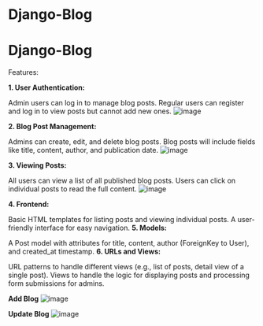 ﻿# Django-Blog
# Django-Blog
Features:

**1. User Authentication:**

Admin users can log in to manage blog posts.
Regular users can register and log in to view posts but cannot add new ones.
![image](https://github.com/user-attachments/assets/326d502e-900d-4159-b58a-45fe6a6be905)

**2. Blog Post Management:**

Admins can create, edit, and delete blog posts.
Blog posts will include fields like title, content, author, and publication date.
![image](https://github.com/user-attachments/assets/65443e4e-5b41-4795-b42b-46ed6bb6238a)

**3. Viewing Posts:**

All users can view a list of all published blog posts.
Users can click on individual posts to read the full content.
![image](https://github.com/user-attachments/assets/3a726cd0-14a9-4ea7-82cb-79e1d047fd2c)

**4. Frontend:**

Basic HTML templates for listing posts and viewing individual posts.
A user-friendly interface for easy navigation.
**5. Models:**

A Post model with attributes for title, content, author (ForeignKey to User), and created_at timestamp.
**6. URLs and Views:**

URL patterns to handle different views (e.g., list of posts, detail view of a single post).
Views to handle the logic for displaying posts and processing form submissions for admins.

**Add Blog**
![image](https://github.com/user-attachments/assets/3f660e4b-531e-4ac8-9a9e-6d618f0ad604)

**Update Blog**
![image](https://github.com/user-attachments/assets/81f106b8-2e24-46e0-a3b7-e58b6be21bc1)



